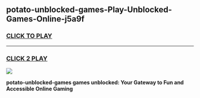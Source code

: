 
## potato-unblocked-games-Play-Unblocked-Games-Online-j5a9f
<h3>
<a href="https://premium76.site?title=potato-unblocked-games&ref=25A">CLICK TO PLAY</a></h3>
<hr>

<h3>
<a href="https://premium76.site?title=potato-unblocked-games&ref=25A">CLICK 2 PLAY</a>
  
</h3>

<a href="https://premium76.site?title=potato-unblocked-games&ref=25A"><img src="https://clearcache.store/games.png"></a>


**potato-unblocked-games games unblocked: Your Gateway to Fun and Accessible Online Gaming**
